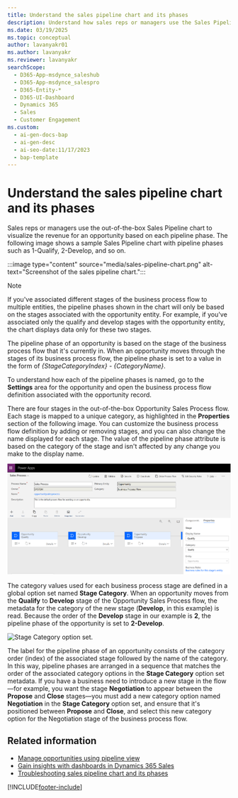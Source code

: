 ```yaml
---
title: Understand the sales pipeline chart and its phases
description: Understand how sales reps or managers use the Sales Pipeline chart to visualize revenue for an opportunity.
ms.date: 03/19/2025
ms.topic: conceptual
author: lavanyakr01
ms.author: lavanyakr
ms.reviewer: lavanyakr
searchScope:
  - D365-App-msdynce_saleshub
  - D365-App-msdynce_salespro
  - D365-Entity-*
  - D365-UI-Dashboard
  - Dynamics 365
  - Sales
  - Customer Engagement
ms.custom:
  - ai-gen-docs-bap
  - ai-gen-desc
  - ai-seo-date:11/17/2023
  - bap-template
---
```

# Understand the sales pipeline chart and its phases 

Sales reps or managers use the out-of-the-box Sales Pipeline chart to visualize the revenue for an opportunity based on each pipeline phase. The following image shows a sample Sales Pipeline chart with pipeline phases such as 1-Qualify, 2-Develop, and so on. 

:::image type="content" source="media/sales-pipeline-chart.png" alt-text="Screenshot of the sales pipeline chart.":::

> [!NOTE]
> If you've associated different stages of the business process flow to multiple entities, the pipeline phases shown in the chart will only be based on the stages associated with the opportunity entity. For example, if you've associated only the qualify and develop stages with the opportunity entity, the chart displays data only for these two stages.

The pipeline phase of an opportunity is based on the stage of the business process flow that it's currently in. When an opportunity moves through the stages of its business process flow, the pipeline phase is set to a value in the form of _{StageCategoryIndex} - {CategoryName}_.

To understand how each of the pipeline phases is named, go to the **Settings** area for the opportunity and open the business process flow definition associated with the opportunity record. 
 
There are four stages in the out-of-the-box Opportunity Sales Process flow. Each stage is mapped to a unique category, as highlighted in the **Properties** section of the following image. You can customize the business process flow definition by adding or removing stages, and you can also change the name displayed for each stage. The value of the pipeline phase attribute is based on the category of the stage and isn't affected by any change you make to the display name. 

![Opportunity Sales Process definition.](media/opportunity-sales-process-definition.png "Opportunity Sales Process definition")
 
The category values used for each business process stage are defined in a global option set named **Stage Category**. When an opportunity moves from the **Qualify** to **Develop** stage of the Opportunity Sales Process flow, the metadata for the category of the new stage (**Develop**, in this example) is read. Because the order of the **Develop** stage in our example is **2**, the pipeline phase of the opportunity is set to **2-Develop**.

![Stage Category option set.](media/stage-category.png "Stage Category option set")

The label for the pipeline phase of an opportunity consists of the category order (index) of the associated stage followed by the name of the category. In this way, pipeline phases are arranged in a sequence that matches the order of the associated category options in the **Stage Category** option set metadata. If you have a business need to introduce a new stage in the flow&mdash;for example, you want the stage **Negotiation** to appear between the **Propose** and **Close** stages&mdash;you must add a new category option named **Negotiation** in the **Stage Category** option set, and ensure that it's positioned between **Propose** and **Close**, and select this new category option for the Negotiation  stage of the business process flow. 


## Related information

- [Manage opportunities using pipeline view](use-opportunity-pipeline-view.md)  
- [Gain insights with dashboards in Dynamics 365 Sales](dashboards.md)  
- [Troubleshooting sales pipeline chart and its phases](/troubleshoot/dynamics-365/sales/troubleshoot-sales-pipeline-issues)

[!INCLUDE[footer-include](../includes/footer-banner.md)]
